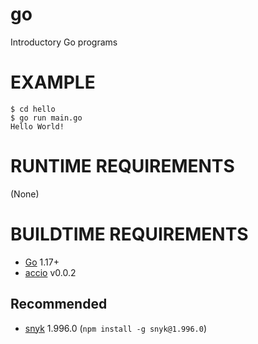 # go

Introductory Go programs

# EXAMPLE

```console
$ cd hello
$ go run main.go
Hello World!
```

# RUNTIME REQUIREMENTS

(None)

# BUILDTIME REQUIREMENTS

* [Go](http://golang.org/) 1.17+
* [accio](https://github.com/mcandre/accio) v0.0.2

## Recommended

* [snyk](https://www.npmjs.com/package/snyk) 1.996.0 (`npm install -g snyk@1.996.0`)

